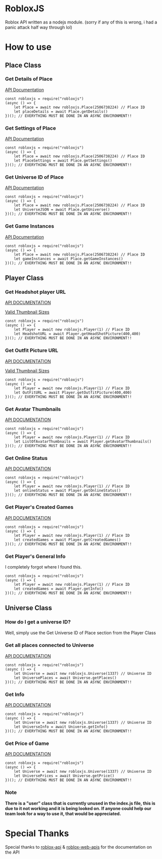 # RobloxJS
Roblox API written as a nodejs module.
(sorry if any of this is wrong, i had a panic attack half way through lol)
# How to use

## Place Class

### Get Details of Place

<a href=https://github.com/S0ftwareUpd8/roblox-api#get-place-details>API Documentation</a>

    const robloxjs = require("robloxjs")
    (async () => {
        let Place = await new robloxjs.Place(2506738224) // Place ID
        let placeDetails = await Place.getDetails()
    })(); // EVERYTHING MUST BE DONE IN AN ASYNC ENVIRONMENT!!

### Get Settings of Place
<a href=https://github.com/S0ftwareUpd8/roblox-api#get-place-settings>API Documentation</a>

    const robloxjs = require("robloxjs")
    (async () => {
        let Place = await new robloxjs.Place(2506738224) // Place ID
        let PlaceSettings = await Place.getSettings()
    })(); // EVERYTHING MUST BE DONE IN AN ASYNC ENVIRONMENT!!

### Get Universe ID of Place
<a href=https://github.com/S0ftwareUpd8/roblox-api#get-universe-containing-place>API Documentation</a>

    const robloxjs = require("robloxjs")
    (async () => {
        let Place = await new robloxjs.Place(2506738224) // Place ID
        let UniverseJSON = await Place.getUniverse()
    })(); // EVERYTHING MUST BE DONE IN AN ASYNC ENVIRONMENT!!

### Get Game Instances
<a href=https://games.roblox.com/docs#!/GameInstances/get_v1_games_placeId_servers_serverType>API Documentation</a>

    const robloxjs = require("robloxjs")
    (async () => {
        let Place = await new robloxjs.Place(2506738224) // Place ID
        let gameInstances = await Place.getGameInstances()
    })(); // EVERYTHING MUST BE DONE IN AN ASYNC ENVIRONMENT!!

## Player Class

### Get Headshot player URL
<a href=https://github.com/matthewdean/roblox-web-apis#search-apis>API DOCUMENTATION</a>

<a href=https://github.com/matthewdean/roblox-web-apis#valid-thumbnail-sizes>Valid Thumbnail Sizes</a>


    const robloxjs = require("robloxjs")
    (async () => {
        let Player = await new robloxjs.Player(1) // Place ID
        let HeadshotURL = await Player.getHeadShotPicture(400,400)
    })(); // EVERYTHING MUST BE DONE IN AN ASYNC ENVIRONMENT!!


### Get Outfit Picture URL
<a href=https://github.com/matthewdean/roblox-web-apis#search-apis>API DOCUMENTATION</a>

<a href=https://github.com/matthewdean/roblox-web-apis#valid-thumbnail-sizes>Valid Thumbnail Sizes</a>


    const robloxjs = require("robloxjs")
    (async () => {
        let Player = await new robloxjs.Player(1) // Place ID
        let OutFitURL = await Player.getOutfitPicture(400,400)
    })(); // EVERYTHING MUST BE DONE IN AN ASYNC ENVIRONMENT!!

### Get Avatar Thumbnails
<a href=https://github.com/matthewdean/roblox-web-apis#search-apis>API DOCUMENTATION</a>

    const robloxjs = require("robloxjs")
    (async () => {
        let Player = await new robloxjs.Player(1) // Place ID
        let ListOfAvatarThumbnails = await Player.getAvatarThumbnails()
    })(); // EVERYTHING MUST BE DONE IN AN ASYNC ENVIRONMENT!!

### Get Online Status
<a href=https://github.com/S0ftwareUpd8/roblox-api#get-online-status-of-an-user>API DOCUMENTATION</a>

    const robloxjs = require("robloxjs")
    (async () => {
        let Player = await new robloxjs.Player(1) // Place ID
        let onlineStatus = await Player.getOnlineStatus()
    })(); // EVERYTHING MUST BE DONE IN AN ASYNC ENVIRONMENT!!

### Get Player's Created Games
<a href=https://github.com/matthewdean/roblox-web-apis#get-a-users-profile-games>API DOCUMENTATION</a>

    const robloxjs = require("robloxjs")
    (async () => {
        let Player = await new robloxjs.Player(1) // Place ID
        let createdGames = await Player.getCreatedGames()
    })(); // EVERYTHING MUST BE DONE IN AN ASYNC ENVIRONMENT!!

### Get Player's General Info
I completely forgot where I found this.

    const robloxjs = require("robloxjs")
    (async () => {
        let Player = await new robloxjs.Player(1) // Place ID
        let createdGames = await Player.getInfo()
    })(); // EVERYTHING MUST BE DONE IN AN ASYNC ENVIRONMENT!!

## Universe Class

### How do I get a universe ID?

Well, simply use the Get Universe ID of Place section from the Player Class

### Get all places connected to Universe
<a href=https://github.com/S0ftwareUpd8/roblox-api#get-places-in-an-universe>API DOCUMENTATION</a>

    const robloxjs = require("robloxjs")
    (async () => {
        let Universe = await new robloxjs.Universe(1337) // Universe ID
        let UniversePlaces = await Universe.getPlaces()
    })(); // EVERYTHING MUST BE DONE IN AN ASYNC ENVIRONMENT!!

### Get Info
<a href=https://github.com/S0ftwareUpd8/roblox-api#get-info-about-an-universe>API DOCUMENTATION</a>

    const robloxjs = require("robloxjs")
    (async () => {
        let Universe = await new robloxjs.Universe(1337) // Universe ID
        let UniverseInfo = await Universe.getInfo()
    })(); // EVERYTHING MUST BE DONE IN AN ASYNC ENVIRONMENT!!

### Get Price of Game
<a href=https://games.roblox.com/docs#!/Games/get_v1_games_games_product_info>API DOCUMENTATION</a>

    const robloxjs = require("robloxjs")
    (async () => {
        let Universe = await new robloxjs.Universe(1337) // Universe ID
        let UniversePrices = await Universe.getPrice()
    })(); // EVERYTHING MUST BE DONE IN AN ASYNC ENVIRONMENT!!

### Note

**There is a "user" class that is currently unused in the index.js file, this is due to it not working and it is being looked on. If anyone could help our team look for a way to use it, that would be appreciated.**
# Special Thanks

Special thanks to <a href=https://github.com/S0ftwareUpd8/roblox-api>roblox-api</a> & <a href=https://github.com/matthewdean/roblox-web-apis>roblox-web-apis</a> for the documentation on the API
